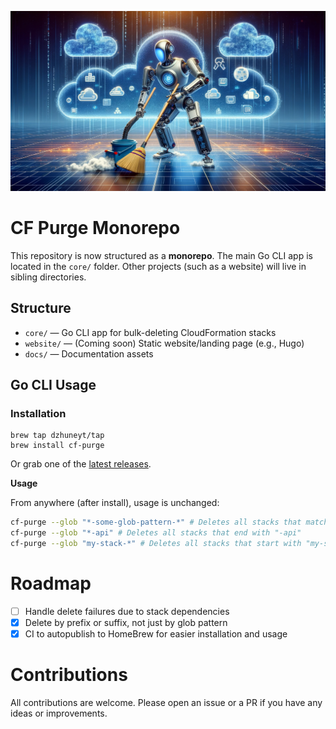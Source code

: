 ![](./docs/cf-purge.webp)

# CF Purge Monorepo

This repository is now structured as a **monorepo**. The main Go CLI app is located in the `core/` folder. Other projects (such as a website) will live in sibling directories.

## Structure

- `core/` — Go CLI app for bulk-deleting CloudFormation stacks
- `website/` — (Coming soon) Static website/landing page (e.g., Hugo)
- `docs/` — Documentation assets

## Go CLI Usage

### Installation

```
brew tap dzhuneyt/tap
brew install cf-purge
```

Or grab one of the [latest releases](https://github.com/Dzhuneyt/cf-purge/releases).

**Usage**

From anywhere (after install), usage is unchanged:

```bash
cf-purge --glob "*-some-glob-pattern-*" # Deletes all stacks that match the glob pattern
cf-purge --glob "*-api" # Deletes all stacks that end with "-api"
cf-purge --glob "my-stack-*" # Deletes all stacks that start with "my-stack-"
```

# Roadmap

- [ ] Handle delete failures due to stack dependencies
- [X] Delete by prefix or suffix, not just by glob pattern
- [X] CI to autopublish to HomeBrew for easier installation and usage

# Contributions

All contributions are welcome. Please open an issue or a PR if you have any ideas or improvements.
